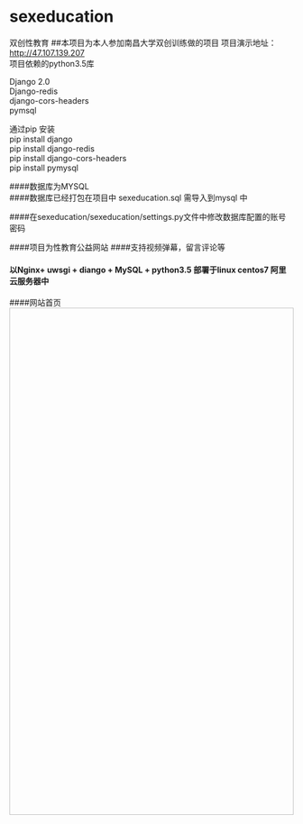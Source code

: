 # sexeducation
双创性教育
##本项目为本人参加南昌大学双创训练做的项目
项目演示地址：http://47.107.139.207<br>
项目依赖的python3.5库<br>

Django 2.0<br>
Django-redis <br>
django-cors-headers<br>
pymsql<br>

通过pip 安装<br>
pip install django<br>
pip install django-redis<br>
pip install django-cors-headers<br>
pip install pymysql<br>

####数据库为MYSQL <br>
####数据库已经打包在项目中 sexeducation.sql 需导入到mysql 中<br>

####在sexeducation/sexeducation/settings.py文件中修改数据库配置的账号密码<br>


####项目为性教育公益网站
####支持视频弹幕，留言评论等
#### 以Nginx+ uwsgi + diango + MySQL  + python3.5 部署于linux centos7 阿里云服务器中
####网站首页
<img href="https://chenyongzhe.github.io/shome.png"  width="700" height="900">




